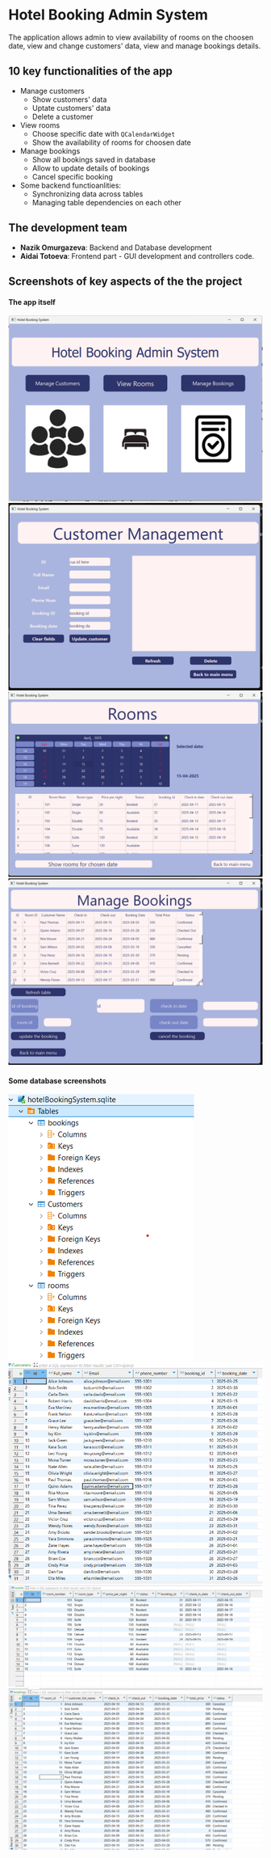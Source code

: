# Hotel Booking Admin System  
The application allows admin to view availability of rooms on the choosen date, view and change customers' data, view and manage bookings details.  
## 10 key functionalities of the app  
- Manage customers  
    - Show customers' data  
    - Uptate customers' data
    - Delete a customer
- View rooms  
    - Choose specific date with `QCalendarWidget` 
    - Show the availability of rooms for choosen date 
- Manage bookings  
    - Show all bookings saved in database  
    - Allow to update details of bookings  
    - Cancel specific booking
- Some backend functioanlities:  
    - Synchronizing data across tables  
    - Managing table dependencies on each other  

## The development team  
- **Nazik Omurgazeva**: Backend and Database development
- **Aidai Totoeva**: Frontend part - GUI development and controllers code. 

## Screenshots of key aspects of the the project  
#### The app itself  
![booking app](https://github.com/xthimylJ/OOP_HWs/blob/main/Hotel_Booking_System/Screenshots%20of%20key%20aspects/home_page.png)  
![booking app](https://github.com/xthimylJ/OOP_HWs/blob/main/Hotel_Booking_System/Screenshots%20of%20key%20aspects/Customer%20management%20page.png)  
![booking app](https://github.com/xthimylJ/OOP_HWs/blob/main/Hotel_Booking_System/Screenshots%20of%20key%20aspects/viewing%20rooms.png)  
![booking app](https://github.com/xthimylJ/OOP_HWs/blob/main/Hotel_Booking_System/Screenshots%20of%20key%20aspects/booking%20management.png)  

#### Some database screenshots  
![booking app](https://github.com/xthimylJ/OOP_HWs/blob/main/Hotel_Booking_System/Screenshots%20of%20key%20aspects/database%20tree.png)  
![booking app](https://github.com/xthimylJ/OOP_HWs/blob/main/Hotel_Booking_System/Screenshots%20of%20key%20aspects/customers%20data.png)  
![booking app](https://github.com/xthimylJ/OOP_HWs/blob/main/Hotel_Booking_System/Screenshots%20of%20key%20aspects/rooms%20data.png)  
![booking app](https://github.com/xthimylJ/OOP_HWs/blob/main/Hotel_Booking_System/Screenshots%20of%20key%20aspects/bookings%20data.png)
    
        